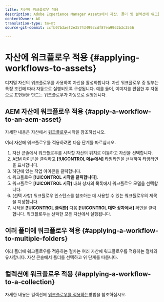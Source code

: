 ```yaml
---
title: 자산에 워크플로우 적용
description: Adobe Experience Manager Assets에서 자산, 폴더 및 컬렉션에 워크플로우를 적용하는 방법을 살펴봅니다.
contentOwner: AG
translation-type: tm+mt
source-git-commit: ccfb07b3aef2e357434993cdf87ea9962b3c3566

---
```



# 자산에 워크플로우 적용 {#applying-workflows-to-assets}

디지털 자산의 워크플로우를 사용하여 자산을 활성화합니다. 자산 워크플로우 중 일부는 특정 조건에 따라 자동으로 실행되도록 구성됩니다. 예를 들어, 이미지를 편집한 후 자동으로 표현물을 만드는 워크플로우가 자동으로 실행됩니다.

## AEM 자산에 워크플로우 적용 {#apply-a-workflow-to-an-aem-asset}

자세한 내용은 자산에서 [워크플로우](/help/assets/manage-digital-assets.md#starting-a-workflow-on-an-asset)시작을 참조하십시오.

여러 자산에 워크플로우를 적용하려면 다음 단계를 따르십시오.

1. 자산 콘솔에서 워크플로우를 시작할 자산의 위치로 이동하고 자산을 선택합니다.
1. AEM 아이콘을 클릭하고 **[!UICONTROL 메뉴에서]** 타임라인을 선택하여 타임라인을 표시합니다.
1. 하단에 있는 작업 아이콘을 클릭합니다.
1. 워크플로우 **[!UICONTROL 시작을 클릭합니다]**.
1. 워크플로우 **[!UICONTROL 시작]** 대화 상자의 목록에서 워크플로우 모델을 선택합니다.
1. (선택 사항) 워크플로우 인스턴스를 참조하는 데 사용할 수 있는 워크플로우의 제목을 지정합니다.
1. 시작을 **[!UICONTROL 클릭한]** 다음 **[!UICONTROL 대화 상자에서]** 확인을 클릭합니다. 워크플로우는 선택한 모든 자산에서 실행됩니다.

## 여러 폴더에 워크플로우 적용 {#applying-a-workflow-to-multiple-folders}

여러 폴더에 워크플로우를 적용하는 절차는 여러 자산에 워크플로우를 적용하는 절차와 유사합니다. 자산 콘솔에서 폴더를 선택하고 위 단계를 따릅니다.

## 컬렉션에 워크플로우 적용 {#applying-a-workflow-to-a-collection}

자세한 내용은 컬렉션에 [워크플로우를 적용하는](/help/assets/manage-collections.md#run-a-workflow-on-a-collection)방법을 참조하십시오.
